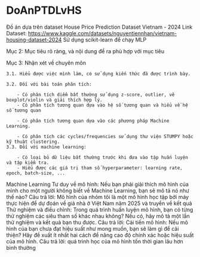 # DoAnPTDLvHS
Đồ án dựa trên dataset House Price Prediction Dataset Vietnam - 2024
Link Dataset: https://www.kaggle.com/datasets/nguyentiennhan/vietnam-housing-dataset-2024
Sử dụng scikit-learn để chạy MLP

Mục 2: Mục tiêu rõ ràng, và nội dung đề ra phù hợp với mục tiêu 

Mục 3: Nhận xét về chuyên môn 

    3.1. Hiểu được việc mình làm, có sử dụng kiến thức đã được trình bày. 

    3.2. Đối với bài toán phân tích: 

        - Có phân tích diểm bất thường sử dụng z-score, outlier, vẽ boxplot/violin và giải thích hợp lý.
        - Có phân tích tương quan dựa vào hệ số tương quan và hiểu về hệ số tương quan 

        - Có phân tích tương quan dựa vào các phương pháp Machine Learning. 

        - Có phân tích các cycles/frequencies sử dụng thư viện STUMPY hoặc kỹ thuật clustering.
    3.3. Đối với machine learning: 

        - Có loại bỏ dữ liệu bất thường trước khi đưa vào tập huấn luyện và tập kiểm tra.
        - Hiểu được các giá trị tham số hyperparameter: learning rate, epoch, batch-size, ... 

Machine Learning 
Tư duy về mô hình: Nếu bạn phải giải thích mô hình của mình cho một người 
không biết về Machine Learning, bạn sẽ mô tả nó như thế nào?
Câu trả lời: Mô hình của nhóm tôi là một mô hình học tập bởi máy thực hiện để dự đoán về giá nhà ở Việt Nam năm 2025 và truyền về kết quả 
Thử nghiệm và điều chỉnh: Trong quá trình huấn luyện mô hình, bạn có từng thử 
nghiệm các siêu tham số khác nhau không? Nếu có, hãy mô tả một lần thử nghiệm 
và kết quả bạn thu được. 
Câu trả lời:
Cải tiến mô hình: Nếu mô hình của bạn chưa đạt hiệu suất như mong muốn, bạn 
sẽ làm gì để cải thiện? Hãy đề xuất ít nhất hai cách để nâng cao độ chính xác hoặc 
hiệu suất của mô hình. 
Câu trả lời: quá trình học của mô hình tốn thời gian lâu hơn bình thường